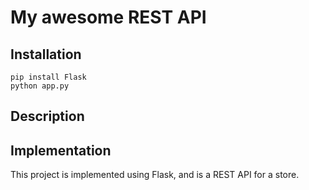 # My awesome REST API

## Installation

```
pip install Flask
python app.py
```

## Description

## Implementation

This project is implemented using Flask, and is a REST API for a store.